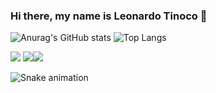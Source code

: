 ### Hi there, my name is Leonardo Tinoco 👋

![Anurag's GitHub stats](https://github-readme-stats.vercel.app/api?username=leotinoco7&show_icons=true&theme=highcontrast) ![Top Langs](https://github-readme-stats.vercel.app/api/top-langs/?username=codethi&layout=compact&theme=highcontrast)

 [<img src = "https://img.shields.io/badge/instagram-%23E4405F.svg?&style=for-the-badge&logo=instagram&logoColor=white">](https://www.instagram.com/leotinoco7/) [<img src="https://img.shields.io/badge/linkedin-%230077B5.svg?&style=for-the-badge&logo=linkedin&logoColor=white" />](https://www.linkedin.com/in/leotinoco7/)[<img src="https://img.shields.io/badge/-gmail-2EC866?style=for-the-badge&logo=gmail&logoColor=white" />](mailto:leofptinoco7@gmail.com)

![Snake animation](https://github.com/codethi/leotinoco7/blob/output/github-contribution-grid-snake.svg)
